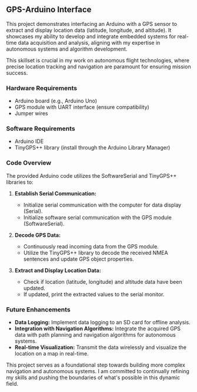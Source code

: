 ## GPS-Arduino Interface

This project demonstrates interfacing an Arduino with a GPS sensor to extract and display location data (latitude, longitude, and altitude). It showcases my ability to develop and integrate embedded systems for real-time data acquisition and analysis, aligning with my expertise in autonomous systems and algorithm development. 

This skillset is crucial in my work on autonomous flight technologies, where precise location tracking and navigation are paramount for ensuring mission success. 

### Hardware Requirements

* Arduino board (e.g., Arduino Uno)
* GPS module with UART interface (ensure compatibility)
* Jumper wires

### Software Requirements

* Arduino IDE
* TinyGPS++ library (install through the Arduino Library Manager)

### Code Overview

The provided Arduino code utilizes the SoftwareSerial and TinyGPS++ libraries to:

1. **Establish Serial Communication:**
    * Initialize serial communication with the computer for data display (Serial).
    * Initialize software serial communication with the GPS module (SoftwareSerial).

2. **Decode GPS Data:**
    * Continuously read incoming data from the GPS module.
    * Utilize the TinyGPS++ library to decode the received NMEA sentences and update GPS object properties.

3. **Extract and Display Location Data:**
    * Check if location (latitude, longitude) and altitude data have been updated.
    * If updated, print the extracted values to the serial monitor.

### Future Enhancements

* **Data Logging:** Implement data logging to an SD card for offline analysis.
* **Integration with Navigation Algorithms:** Integrate the acquired GPS data with path planning and navigation algorithms for autonomous systems.
* **Real-time Visualization:** Transmit the data wirelessly and visualize the location on a map in real-time.

This project serves as a foundational step towards building more complex navigation and autonomous systems.  I am committed to continually refining my skills and pushing the boundaries of what's possible in this dynamic field.